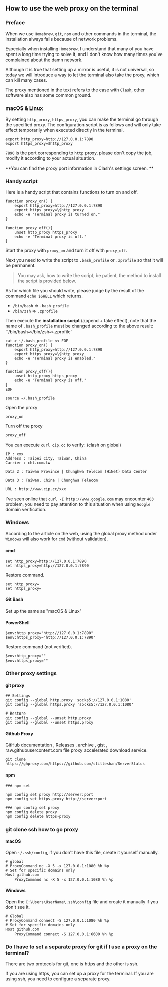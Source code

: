 ## How to use the web proxy on the terminal



### Preface

When we use `Homebrew`, `git`, `npm` and other commands in the terminal, the installation always fails because of network problems.

Especially when installing `Homebrew`, I understand that many of you have spent a long time trying to solve it, and I don't know how many times you've complained about the damn network.

Although it is true that setting up a mirror is useful, it is not universal, so today we will introduce a way to let the terminal also take the proxy, which can kill many cases.

The proxy mentioned in the text refers to the case with `Clash`, other software also has some common ground.

### macOS & Linux

By setting `http_proxy`, `https_proxy`, you can make the terminal go through the specified proxy.
The configuration script is as follows and will only take effect temporarily when executed directly in the terminal.

```shell
export http_proxy=http://127.0.0.1:7890
export https_proxy=$http_proxy
```

``7890`` is the port corresponding to ``http`` proxy, please don't copy the job, modify it according to your actual situation.

**You can find the proxy port information in Clash's settings screen. **


### Handy script

Here is a handy script that contains functions to turn on and off.

```shell
function proxy_on() {
    export http_proxy=http://127.0.0.1:7890
    export https_proxy=\$http_proxy
    echo -e "Terminal proxy is turned on."
}

function proxy_off(){
    unset http_proxy https_proxy
    echo -e "Terminal proxy is off."
}
```

Start the proxy with `proxy_on` and turn it off with `proxy_off`.

Next you need to write the script to `.bash_profile` or `.zprofile` so that it will be permanent.

> You may ask, how to write the script, be patient, the method to install the script is provided below.

As for which file you should write, please judge by the result of the command `echo $SHELL` which returns.

- `/bin/bash` => `.bash_profile`
- `/bin/zsh` => `.zprofile`

Then execute the **installation script** (append + take effect), note that the name of `.bash_profile` must be changed according to the above result: ``/bin/bash` => `/bin/zsh` => `.zprofile`


```shell
cat > ~/.bash_profile << EOF
function proxy_on() {
    export http_proxy=http://127.0.0.1:7890
    export https_proxy=\$http_proxy
    echo -e "Terminal proxy is enabled."
}

function proxy_off(){
    unset http_proxy https_proxy
    echo -e "Terminal proxy is off."
}
EOF

source ~/.bash_profile
```


Open the proxy


```
proxy_on
```

Turn off the proxy

```
proxy_off
```

You can execute ``curl cip.cc`` to verify: (clash on global)


```
IP : xxx
Address : Taipei City, Taiwan, China
Carrier : cht.com.tw

Data 2 : Taiwan Province | Chunghwa Telecom (HiNet) Data Center

Data 3 : Taiwan, China | Chunghwa Telecom

URL : http://www.cip.cc/xxx
````


I've seen online that `curl -I http://www.google.com` may encounter `403` problem, you need to pay attention to this situation when using `Google` domain verification.

### Windows

According to the article on the web, using the global proxy method under `Windows` will also work for `cmd` (without validation).

#### cmd

```shell
set http_proxy=http://127.0.0.1:7890
set https_proxy=http://127.0.0.1:7890
```

Restore command.

```shell
set http_proxy=
set https_proxy=
```

#### Git Bash

Set up the same as "macOS & Linux"

#### PowerShell

```shell
$env:http_proxy="http://127.0.0.1:7890"
$env:https_proxy="http://127.0.0.1:7890"
```

Restore command (not verified).

```shell
$env:http_proxy=""
$env:https_proxy=""
```

### Other proxy settings

#### git proxy

```shell
## Settings
git config --global http.proxy 'socks5://127.0.0.1:1080' 
git config --global https.proxy 'socks5://127.0.0.1:1080'

# Restore
git config --global --unset http.proxy
git config --global --unset https.proxy
```

#### Github Proxy

GitHub documentation , Releases , archive , gist , raw.githubusercontent.com file proxy accelerated download service.

```shell
git clone https://ghproxy.com/https://github.com/stilleshan/ServerStatus
```

#### npm

```
### npm set

npm config set proxy http://server:port
npm config set https-proxy http://server:port

### npm config set proxy
npm config delete proxy
npm config delete https-proxy
```

### git clone ssh how to go proxy

#### macOS

Open `~/.ssh/config`, if you don't have this file, create it yourself manually.

```
# global
# ProxyCommand nc -X 5 -x 127.0.0.1:1080 %h %p
# Set for specific domains only
Host github.com
    ProxyCommand nc -X 5 -x 127.0.0.1:1080 %h %p
```

#### Windows

Open the `C:\Users\UserName\.ssh\config` file and create it manually if you don't see it.

```
# Global
# ProxyCommand connect -S 127.0.0.1:1080 %h %p
# Set for specific domains only
Host github.com
    ProxyCommand connect -S 127.0.0.1:6600 %h %p
```

### Do I have to set a separate proxy for git if I use a proxy on the terminal?

There are two protocols for git, one is https and the other is ssh.

If you are using https, you can set up a proxy for the terminal. If you are using ssh, you need to configure a separate proxy.
